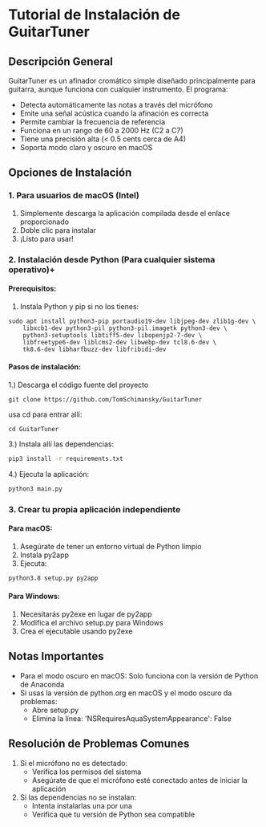 # Tutorial de Instalación de GuitarTuner

## Descripción General
GuitarTuner es un afinador cromático simple diseñado principalmente para guitarra, aunque funciona con cualquier instrumento. El programa:
- Detecta automáticamente las notas a través del micrófono
- Emite una señal acústica cuando la afinación es correcta
- Permite cambiar la frecuencia de referencia
- Funciona en un rango de 60 a 2000 Hz (C2 a C7)
- Tiene una precisión alta (< 0.5 cents cerca de A4)
- Soporta modo claro y oscuro en macOS

## Opciones de Instalación

### 1. Para usuarios de macOS (Intel)
1. Simplemente descarga la aplicación compilada desde el enlace proporcionado
2. Doble clic para instalar
3. ¡Listo para usar!

### 2. Instalación desde Python (Para cualquier sistema operativo)+

#### Prerequisitos:
1. Instala Python y pip si no los tienes:
```
sudo apt install python3-pip portaudio19-dev libjpeg-dev zlib1g-dev \
    libxcb1-dev python3-pil python3-pil.imagetk python3-dev \
    python3-setuptools libtiff5-dev libopenjp2-7-dev \
    libfreetype6-dev liblcms2-dev libwebp-dev tcl8.6-dev \
    tk8.6-dev libharfbuzz-dev libfribidi-dev 
```

#### Pasos de instalación:
1.) Descarga el código fuente del proyecto

```
git clone https://github.com/TomSchimansky/GuitarTuner
```

usa cd para entrar allí:

```
cd GuitarTuner
```

3.) Instala allí las dependencias:

```bash
pip3 install -r requirements.txt

```
4.) Ejecuta la aplicación:
```bash
python3 main.py
```

### 3. Crear tu propia aplicación independiente

#### Para macOS:
1. Asegúrate de tener un entorno virtual de Python limpio
2. Instala py2app
3. Ejecuta:
```bash
python3.8 setup.py py2app
```

#### Para Windows:
1. Necesitarás py2exe en lugar de py2app
2. Modifica el archivo setup.py para Windows
3. Crea el ejecutable usando py2exe

## Notas Importantes
- Para el modo oscuro en macOS: Solo funciona con la versión de Python de Anaconda
- Si usas la versión de python.org en macOS y el modo oscuro da problemas:
  - Abre setup.py
  - Elimina la línea: 'NSRequiresAquaSystemAppearance': False

## Resolución de Problemas Comunes
1. Si el micrófono no es detectado:
   - Verifica los permisos del sistema
   - Asegúrate de que el micrófono esté conectado antes de iniciar la aplicación
2. Si las dependencias no se instalan:
   - Intenta instalarlas una por una
   - Verifica que tu versión de Python sea compatible